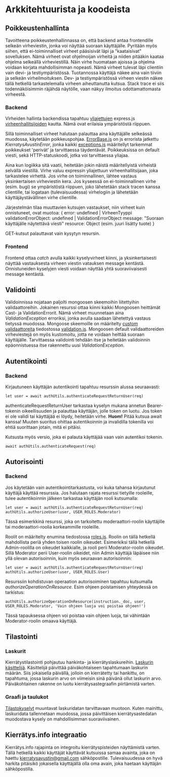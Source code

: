 # Arkkitehtuurista ja koodeista

## Poikkeustenhallinta

Tavoitteena poikkeustenhallinnassa on, että backend antaa frontendille selkeän virheviestin, jonka voi näyttää suoraan käyttäjälle.
Pyritään myös siihen, että ei-toiminnalliset virheet pääsisivät läpi ja "kaataisivat" sovelluksen. Nämä virheet ovat ohjelmoijan virheitä ja niiden pitääkin kaataa ohjelma selkeällä virheviestillä. Näin virhe huomataan ajoissa ja ohjelma voidaan korjata mahdollisimman nopeasti. Nämä virheet tulevat läpi clientiin vain devi- ja testiympäristössä. Tuotannossa käyttäjä näkee aina vain tiiviin ja selkeän virheilmoituksen. Dev- ja testiympäristössä virheen viestin näkee tällä hetkellä tarkastelemalla virheen aiheuttanutta kutsua. Stack trace ei siis todennäköisimmin räjähdä näytölle, vaan näkyy ilmoitus odottamattomasta virheestä. 

### Backend 

Virheiden hallinta backendissa tapahtuu [yliajettujen](https://expressjs.com/en/guide/error-handling.html) express.js [virheenhallitsijoiden](https://github.com/ohtuprojekti-Kierratysavustin/Kierratysavustin/blob/main/server/error/errorHandler.js) kautta. Nämä ovat erilaisia ympäristöstä riippuen.

Sillä toiminnalliset virheet halutaan palauttaa aina käyttäjälle selkeässä muodossa, käytetään poikkeuspohjaa. [ErrorBase.js](https://github.com/ohtuprojekti-Kierratysavustin/Kierratysavustin/blob/main/server/error/errorBase.js) on js errorista jatkettu *KierratysAvustinError*, jonka kaikki [exceptions.js](https://github.com/ohtuprojekti-Kierratysavustin/Kierratysavustin/blob/main/server/error/exceptions.js) määritellyt tarkemmat poikkeukset 'perivät' ja tarvittaessa täydentävät. Poikkeuksissa on default viesti, sekä HTTP-statuskoodi, jotka voi tarvittaessa yliajaa.

Aina kun logiikka sitä vaatii, heitetään jokin näistä määritellyistä virheistä selvällä viestillä. Virhe valuu expressin yliajettuun virheenhallitsijaan, joka tarkastelee virhettä. Jos virhe on toiminnallinen, lähtee vastaus yksinkertaisen virheviestin kera. Jos kyseessä on ei-toiminnallinen virhe (esim. bugi) se ympäristöstä riippuen, joko lähetetään stack tracen kanssa clientille, tai logataan (tulevaisuudessa) virhelogiin ja lähetetään käyttäjäystävällinen virhe clientille.

Järjestelmän tilaa muuttavien kutsujen vastaukset, niin virheet kuin onnistuneet, ovat muotoa: 
{
    error: undefined | VirheenTyyppi
    validationErrorObject: undefined | ValidationErrorObject
    message: "Suoraan käyttäjälle näytettävä viesti"
    resource: Object (esim. juuri lisätty tuote)
}

GET-kutsut palauttavat vain kysytyn resursin.

### Frontend

Frontend ottaa *catch* avulla kaikki kyselyvirheet kiinni, ja yksinkertaisesti näyttää vastauksesta virheen viestin vatauksen message kentästä. Onnistuneiden kyselyjen viesti voidaan näyttää yhtä suoraviivaisesti message kentästä.

## Validointi

Validoinnissa nojataan paljolti mongoosen skeemoihin liitettyihin validaattoreihin. Jokainen resurssi ottaa kiinni kaikki Mongoosen heittämät Cast- ja ValidationErrorit. Nämä virheet muunnetaan aina *ValidationException* erroriksi, jonka avulla saadaan lähetettyä vastaus tietyssä muodossa.
Mongoose skeemoille on määritelty [custom validaattoreita](https://mongoosejs.com/docs/validation.html) tiedostossa [validation.js](https://github.com/ohtuprojekti-Kierratysavustin/Kierratysavustin/blob/main/server/utils/validation.js). Mongoosen default validaattoreiden virheviestejä on myös kustomoitu, jotta ne voidaan heittää suoraan käyttäjälle. Tarvittaessa validointi tehdään itse ja heitetään validoinnin epäonnistuessa itse rakennettu uusi *ValidationException*.


## Autentikointi

### Backend

Kirjautuneen käyttäjän autentikointi tapahtuu resurssin alussa seuraavasti:

```
let user = await authUtils.authenticateRequestReturnUser(req)
```

authenticateRequestReturnUser tarkastaa kyselyn mukana annetun Bearer-tokenin oikeellisuuden ja palauttaa käyttäjän, jolle token on luotu. Jos token ei ole validi tai käyttäjää ei löydy, heitetään virhe. 
**Huom!** Pitää kutsua await kanssa! Muuten suoritus ohittaa autentikoinnin ja invalidilla tokenilla voi ehtiä suorittaan jotain, mitä ei pitäisi.

Kutsusta myös versio, joka ei palauta käyttäjää vaan vain autentikoi tokenin. 

```
await authUtils.authenticateRequest(req)
```

## Autorisointi

### Backend

Jos käytetään vain autentikointitarkastusta, voi kuka tahansa kirjautunut käyttäjä käyttää resurssia. Jos halutaan rajata resurssi tietyille rooleille, tulee autentikoinnin jälkeen tarkastaa käyttäjän rooli kutsumalla:

```
let user = await authUtils.authenticateRequestReturnUser(req)
authUtils.authorizeUser(user, USER_ROLES.Moderator)
```

Tässä esimerkkinä resurssi, joka on tarkoitettu moderaattori-roolin käyttäjille tai moderaattori-roolia korkeammille rooleille. 

Roolit on määritelty enumina tiedostossa [roles.js](https://github.com/ohtuprojekti-Kierratysavustin/Kierratysavustin/blob/main/server/enum/roles.js). Roolin on tällä hetkellä mahdollista periä yhden toisen roolin oikeudet. Esimerkiksi tällä hetkellä Admin-roolilla on oikeudet kaikkialle, ja rooli perii Moderator-roolin oikeudet. Sillä Moderator perii User-roolin oikeidet, niin Admin käyttäjä läpäisee niin yllä olevan autorisoinnin, kuin myös seuraavan autorisoinnin:

```
let user = await authUtils.authenticateRequestReturnUser(req)
authUtils.authorizeUser(user, USER_ROLES.User)
```

Resurssiin kohdistuvan operaation autorisoiminen tapahtuu kutsumalla *authorizeOperationOnResource*. Esim ohjeen poistamisen yhteydessä on tarkistus:

```
authUtils.authorizeOperationOnResource(instruction._doc, user, USER_ROLES.Moderator, 'Vain ohjeen luoja voi poistaa ohjeen!')
```

Tässä tapauksessa ohjeen voi poistaa vain ohjeen luoja, tai vähintään Moderator-roolin omaava käyttäjä. 


## Tilastointi

### Laskurit

Kierrätystilastointi pohjautuu hankinta- ja kierrätyslaskureihin. [Laskurin käsittelijä](https://github.com/ohtuprojekti-Kierratysavustin/Kierratysavustin/blob/main/server/controllers/counters.js). Käsittelijä päivittää päiväkohtaiseen tapahtumaan laskurin määrän. Siis jokaisella päivällä, jolloin on kierrätetty tai hankittu, on tapahtuma, jossa laskurin arvo on viimeisin sinä päivänä ollut laskurin arvo. Päiväkohtainen rakenne on luotu kierrätysastegraafin piirtämistä varten.

### Graafi ja taulukot

[Tilastokyselyt](https://github.com/ohtuprojekti-Kierratysavustin/Kierratysavustin/blob/main/server/controllers/statistics.js) muuntavat laskuridatan tarvittavaan muotoon. Kuten mainittu, laskuridata tallennetaan muodossa, jossa päivittäisen kierrätysastedatan muodostava kysely on mahdollisimman suoraviivainen.

## Kierrätys.info integraatio

Kierrätys.info rajapinta on integroitu kierrätyspisteiden näyttämistä varten. Tällä hetkellä kaikki käyttäjät käyttävät kutsuissa samaa avainta, joka on haettu kierratysavustin@gmail.com sähköpostille. Tulevaisuudessa on hyvä harkita pitäisikö jokaisella käyttäjällä olla oma avain, joka haetaan käyttäjän sähköpostilla.